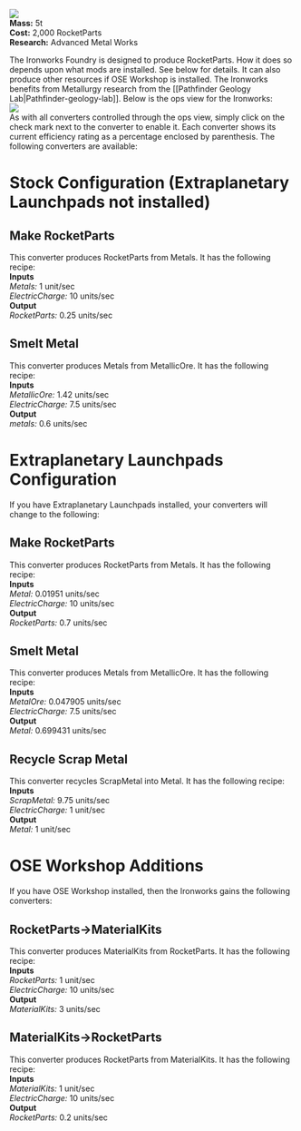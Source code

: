 ![](https://github.com/Angel-125/Pathfinder/wiki/HotMetal.jpg)  
**Mass:** 5t  
**Cost:** 2,000 RocketParts  
**Research:** Advanced Metal Works

The Ironworks Foundry is designed to produce RocketParts. How it does so depends upon what mods are installed. See below for details. It can also produce other resources if OSE Workshop is installed. The Ironworks benefits from Metallurgy research from the [[Pathfinder Geology Lab|Pathfinder-geology-lab]]. Below is the ops view for the Ironworks:  
![](https://github.com/Angel-125/Pathfinder/wiki/IronWorksOpsView.jpg)  
As with all converters controlled through the ops view, simply click on the check mark next to the converter to enable it. Each converter shows its current efficiency rating as a percentage enclosed by parenthesis. The following converters are available:  
# Stock Configuration (Extraplanetary Launchpads not installed)
## Make RocketParts  
This converter produces RocketParts from Metals. It has the following recipe:  
**Inputs**  
_Metals:_ 1 unit/sec  
_ElectricCharge:_ 10 units/sec  
**Output**  
_RocketParts:_ 0.25 units/sec  
## Smelt Metal  
This converter produces Metals from MetallicOre. It has the following recipe:  
**Inputs**  
_MetallicOre:_ 1.42 units/sec  
_ElectricCharge:_ 7.5 units/sec  
**Output**  
_metals:_ 0.6 units/sec  

# Extraplanetary Launchpads Configuration  
If you have Extraplanetary Launchpads installed, your converters will change to the following:  
## Make RocketParts  
This converter produces RocketParts from Metals. It has the following recipe:  
**Inputs**  
_Metal:_ 0.01951 units/sec  
_ElectricCharge:_ 10 units/sec  
**Output**  
_RocketParts:_ 0.7 units/sec  
## Smelt Metal  
This converter produces Metals from MetallicOre. It has the following recipe:  
**Inputs**  
_MetalOre:_ 0.047905 units/sec  
_ElectricCharge:_ 7.5 units/sec  
**Output**  
_Metal:_ 0.699431 units/sec  
## Recycle Scrap Metal  
This converter recycles ScrapMetal into Metal. It has the following recipe:  
**Inputs**  
_ScrapMetal:_ 9.75 units/sec  
_ElectricCharge:_ 1 unit/sec  
**Output**  
_Metal:_ 1 unit/sec  
# OSE Workshop Additions  
If you have OSE Workshop installed, then the Ironworks gains the following converters:  
## RocketParts->MaterialKits  
This converter produces MaterialKits from RocketParts. It has the following recipe:  
**Inputs**  
_RocketParts:_ 1 unit/sec  
_ElectricCharge:_ 10 units/sec  
**Output**  
_MaterialKits:_ 3 units/sec  
## MaterialKits->RocketParts  
This converter produces RocketParts from MaterialKits. It has the following recipe:  
**Inputs**  
_MaterialKits:_ 1 unit/sec  
_ElectricCharge:_ 10 units/sec  
**Output**  
_RocketParts:_ 0.2 units/sec  